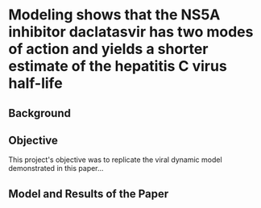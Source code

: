 # Modeling shows that the NS5A inhibitor daclatasvir has two modes of action and yields a shorter estimate of the hepatitis C virus half-life

## Background 


## Objective 
This project's objective was to replicate the viral dynamic model demonstrated in this paper...
## Model and Results of the Paper 
